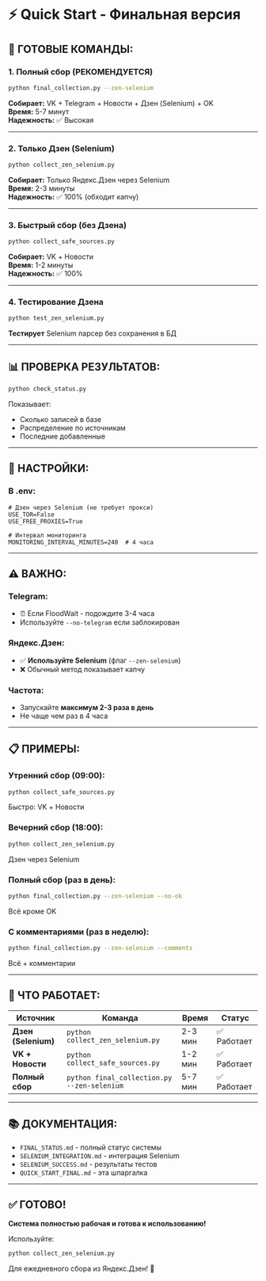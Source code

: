# ⚡ Quick Start - Финальная версия

## 🎯 **ГОТОВЫЕ КОМАНДЫ:**

### **1. Полный сбор (РЕКОМЕНДУЕТСЯ)**
```bash
python final_collection.py --zen-selenium
```
**Собирает:** VK + Telegram + Новости + Дзен (Selenium) + OK  
**Время:** 5-7 минут  
**Надежность:** ✅ Высокая

---

### **2. Только Дзен (Selenium)**
```bash
python collect_zen_selenium.py
```
**Собирает:** Только Яндекс.Дзен через Selenium  
**Время:** 2-3 минуты  
**Надежность:** ✅ 100% (обходит капчу)

---

### **3. Быстрый сбор (без Дзена)**
```bash
python collect_safe_sources.py
```
**Собирает:** VK + Новости  
**Время:** 1-2 минуты  
**Надежность:** ✅ 100%

---

### **4. Тестирование Дзена**
```bash
python test_zen_selenium.py
```
**Тестирует** Selenium парсер без сохранения в БД

---

## 📊 **ПРОВЕРКА РЕЗУЛЬТАТОВ:**

```bash
python check_status.py
```

Показывает:
- Сколько записей в базе
- Распределение по источникам
- Последние добавленные

---

## 🔧 **НАСТРОЙКИ:**

### **В .env:**
```env
# Дзен через Selenium (не требует прокси)
USE_TOR=False
USE_FREE_PROXIES=True

# Интервал мониторинга
MONITORING_INTERVAL_MINUTES=240  # 4 часа
```

---

## ⚠️ **ВАЖНО:**

### **Telegram:**
- ⏰ Если FloodWait - подождите 3-4 часа
- Используйте `--no-telegram` если заблокирован

### **Яндекс.Дзен:**
- ✅ **Используйте Selenium** (флаг `--zen-selenium`)
- ❌ Обычный метод показывает капчу

### **Частота:**
- Запускайте **максимум 2-3 раза в день**
- Не чаще чем раз в 4 часа

---

## 📋 **ПРИМЕРЫ:**

### **Утренний сбор (09:00):**
```bash
python collect_safe_sources.py
```
Быстро: VK + Новости

### **Вечерний сбор (18:00):**
```bash
python collect_zen_selenium.py
```
Дзен через Selenium

### **Полный сбор (раз в день):**
```bash
python final_collection.py --zen-selenium --no-ok
```
Всё кроме OK

### **С комментариями (раз в неделю):**
```bash
python final_collection.py --zen-selenium --comments
```
Всё + комментарии

---

## 🎯 **ЧТО РАБОТАЕТ:**

| Источник | Команда | Время | Статус |
|----------|---------|-------|--------|
| **Дзен (Selenium)** | `python collect_zen_selenium.py` | 2-3 мин | ✅ Работает |
| **VK + Новости** | `python collect_safe_sources.py` | 1-2 мин | ✅ Работает |
| **Полный сбор** | `python final_collection.py --zen-selenium` | 5-7 мин | ✅ Работает |

---

## 📚 **ДОКУМЕНТАЦИЯ:**

- `FINAL_STATUS.md` - полный статус системы
- `SELENIUM_INTEGRATION.md` - интеграция Selenium
- `SELENIUM_SUCCESS.md` - результаты тестов
- `QUICK_START_FINAL.md` - эта шпаргалка

---

## ✅ **ГОТОВО!**

**Система полностью рабочая и готова к использованию!**

Используйте:
```bash
python collect_zen_selenium.py
```

Для ежедневного сбора из Яндекс.Дзен! 🚀
